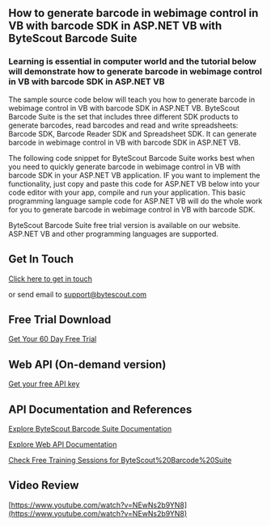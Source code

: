## How to generate barcode in webimage control in VB with barcode SDK in ASP.NET VB with ByteScout Barcode Suite

### Learning is essential in computer world and the tutorial below will demonstrate how to generate barcode in webimage control in VB with barcode SDK in ASP.NET VB

The sample source code below will teach you how to generate barcode in webimage control in VB with barcode SDK in ASP.NET VB. ByteScout Barcode Suite is the set that includes three different SDK products to generate barcodes, read barcodes and read and write spreadsheets: Barcode SDK, Barcode Reader SDK and Spreadsheet SDK. It can generate barcode in webimage control in VB with barcode SDK in ASP.NET VB.

The following code snippet for ByteScout Barcode Suite works best when you need to quickly generate barcode in webimage control in VB with barcode SDK in your ASP.NET VB application. IF you want to implement the functionality, just copy and paste this code for ASP.NET VB below into your code editor with your app, compile and run your application. This basic programming language sample code for ASP.NET VB will do the whole work for you to generate barcode in webimage control in VB with barcode SDK.

ByteScout Barcode Suite free trial version is available on our website. ASP.NET VB and other programming languages are supported.

## Get In Touch

[Click here to get in touch](https://bytescout.zendesk.com/hc/en-us/requests/new?subject=ByteScout%20Barcode%20Suite%20Question)

or send email to [support@bytescout.com](mailto:support@bytescout.com?subject=ByteScout%20Barcode%20Suite%20Question) 

## Free Trial Download

[Get Your 60 Day Free Trial](https://bytescout.com/download/web-installer?utm_source=github-readme)

## Web API (On-demand version)

[Get your free API key](https://pdf.co/documentation/api?utm_source=github-readme)

## API Documentation and References

[Explore ByteScout Barcode Suite Documentation](https://bytescout.com/documentation/index.html?utm_source=github-readme)

[Explore Web API Documentation](https://pdf.co/documentation/api?utm_source=github-readme)

[Check Free Training Sessions for ByteScout%20Barcode%20Suite](https://academy.bytescout.com/)

## Video Review

[https://www.youtube.com/watch?v=NEwNs2b9YN8](https://www.youtube.com/watch?v=NEwNs2b9YN8)